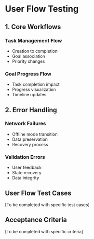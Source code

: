 # User Flow Testing

## 1. Core Workflows

### Task Management Flow

- Creation to completion
- Goal association
- Priority changes

### Goal Progress Flow

- Task completion impact
- Progress visualization
- Timeline updates

## 2. Error Handling

### Network Failures

- Offline mode transition
- Data preservation
- Recovery process

### Validation Errors

- User feedback
- State recovery
- Data integrity

## User Flow Test Cases

[To be completed with specific test cases]

## Acceptance Criteria

[To be completed with specific criteria]
